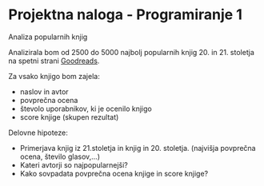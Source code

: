 # Projektna naloga - Programiranje 1

Analiza popularnih knjig

Analizirala bom od 2500 do 5000 najbolj popularnih knjig 20. in
21. stoletja na spetni strani [Goodreads](https://www.goodreads.com/).

Za vsako knjigo bom zajela:
* naslov in avtor
* povprečna ocena 
* števolo uporabnikov, ki je ocenilo knjigo
* score knjige (skupen rezultat)

Delovne hipoteze:
* Primerjava knjig iz 21.stoletja in knjig in 20. stoletja.
(najvišja povprečna ocena, število glasov,...)
* Kateri avtorji so najpopularnejši?
* Kako sovpadata povprečna ocena knjige in score knjige?
